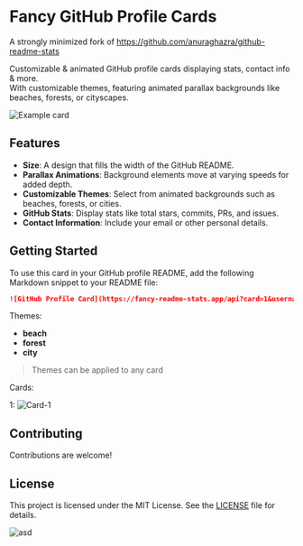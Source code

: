 # Fancy GitHub Profile Cards

A strongly minimized fork of https://github.com/anuraghazra/github-readme-stats

Customizable & animated GitHub profile cards displaying stats, contact info & more.   
With customizable themes, featuring animated parallax backgrounds like beaches, forests, or cityscapes.

![Example card](https://fancy-readme-stats.vercel.app/api?username=max1mde&theme=beach&email=test2@nextfight.net)

## Features

- **Size**: A design that fills the width of the GitHub README.
- **Parallax Animations**: Background elements move at varying speeds for added depth.
- **Customizable Themes**: Select from animated backgrounds such as beaches, forests, or cities.
- **GitHub Stats**: Display stats like total stars, commits, PRs, and issues.
- **Contact Information**: Include your email or other personal details.


## Getting Started

To use this card in your GitHub profile README, add the following Markdown snippet to your README file:

```markdown
![GitHub Profile Card](https://fancy-readme-stats.app/api?card=1&username=YOUR_USERNAME&theme=THEME_NAME&email=YOUR_EMAIL)
```

Themes:
- **beach** 
- **forest** 
- **city** 

> Themes can be applied to any card

Cards:

1:
![Card-1](https://fancy-readme-stats.vercel.app/api?card=1&username=max1mde&theme=beach&email=maxim@nextfight.net)


## Contributing

Contributions are welcome!

## License

This project is licensed under the MIT License. See the [LICENSE](LICENSE) file for details.

![asd](http://localhost:9000/?username=max1mde&theme=beach&email=peter@gmail.com&name=Jone-Peterson)
